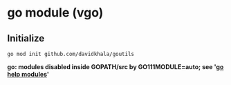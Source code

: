 # go module (vgo)


## Initialize

`go mod init github.com/davidkhala/goutils`



**go: modules disabled inside GOPATH/src by GO111MODULE=auto; see '[go help modules](./vgo_man.md)'**
